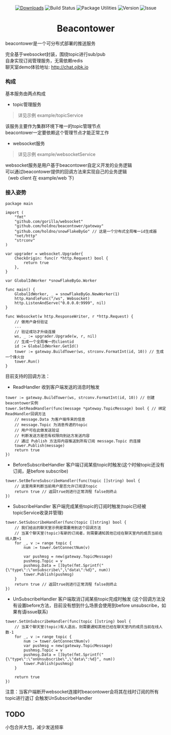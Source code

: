 

<p align="center">
  <a href="https://github.com/holdno/beacontower/archive/master.zip"><img src="https://img.shields.io/badge/download-fast-brightgreen.svg" alt="Downloads"></a>
  <img src="https://img.shields.io/badge/build-passing-brightgreen.svg" alt="Build Status">
  <img src="https://img.shields.io/badge/package%20utilities-dep-blue.svg" alt="Package Utilities">
  <img src="https://img.shields.io/badge/golang-1.10.0-%23ff69b4.svg" alt="Version">
  <img src="https://img.shields.io/badge/issue-waiting-red.svg" alt="Issue">
</p>
<h1 align="center">Beacontower</h2>
beacontower是一个可分布式部署的推送服务  

完全基于websocket封装，围绕topic进行sub/pub    
自身实现订阅管理服务，无需依赖redis  
聊天室demo体验地址: http://chat.ojbk.io  
### 构成

基本服务由两点构成
- topic管理服务
> 详见示例 example/topicService  

该服务主要作为集群环境下唯一的topic管理节点  
beacontower一定要依赖这个管理节点才能正常工作  
- websocket服务  
> 详见示例 example/websocketService  

websocket服务是用户基于beacontower自定义开发的业务逻辑  
可以通过beacontower提供的回调方法来实现自己的业务逻辑  
（web client 在 example/web 下)  
### 接入姿势  
``` golang 
package main

import (
    "fmt"
    "github.com/gorilla/websocket"
    "github.com/holdno/beacontower/gateway"
    "github.com/holdno/snowFlakeByGo" // 这是一个分布式全局唯一id生成器
    "net/http"
    "strconv"
)

var upgrader = websocket.Upgrader{
    CheckOrigin: func(r *http.Request) bool {
        return true
    },
} 

var GlobalIdWorker *snowFlakeByGo.Worker

func main() {
    GlobalIdWorker, _ = snowFlakeByGo.NewWorker(1) 
    http.HandleFunc("/ws", Websocket)
    http.ListenAndServe("0.0.0.0:9999", nil)
}

func Websocket(w http.ResponseWriter, r *http.Request) {
    // 做用户身份验证
    ...
    // 验证成功才升级连接
    ws, _ := upgrader.Upgrade(w, r, nil)
    // 生成一个全局唯一的clientid
    id := GlobalIdWorker.GetId()
    tower := gateway.BuildTower(ws, strconv.FormatInt(id, 10)) // 生成一个烽火台
    tower.Run()
}
```
目前支持的回调方法：
- ReadHandler 收到客户端发送的消息时触发
``` golang
tower := gateway.BuildTower(ws, strconv.FormatInt(id, 10)) // 创建beacontower实例
tower.SetReadHandler(func(message *gateway.TopicMessage) bool { // 绑定ReadHandler回调方法
    // message.Data 为客户端传来的信息
    // message.Topic 为消息传递的topic
    // 用户可在此做发送验证
    // 判断发送方是否有权限向到达方发送内容
    // 通过 Publish 方法将内容推送到所有订阅 message.Topic 的连接
    tower.Publish(message)
    return true
})
```

- BeforeSubscribeHandler 客户端订阅某些topic时触发(这个时候topic还没有订阅，是before subscribe)
``` golang
tower.SetBeforeSubscribeHandler(func(topic []string) bool {
    // 这里用来判断当前用户是否允许订阅该topic
    return true // 返回true则进行正常流程 false则终止
})
```

- SubscribeHandler 客户端完成某些topic的订阅时触发(topic已经被topicService收录并管理)
``` golang
tower.SetSubscribeHandler(func(topic []string) bool {
    // 我们给出的聊天室示例是需要用到这个回调方法
    // 当某个聊天室(topic)有新的订阅者，则需要通知其他已经在聊天室内的成员当前在线人数+1
    for _, v := range topic {
        num := tower.GetConnectNum(v)

        var pushmsg = new(gateway.TopicMessage)
        pushmsg.Topic = v
        pushmsg.Data = []byte(fmt.Sprintf("{\"type\":\"onSubscribe\",\"data\":%d}", num))
        tower.Publish(pushmsg)
    }
    return true // 返回true则进行正常流程 false则终止
})
```

- UnSubscribeHandler 客户端取消订阅某些topic完成时触发 (这个回调方法没有设置before方法，目前没有想到什么场景会使用到before unsubscribe，如果有请issue联系)
``` golang
tower.SetUnSubscribeHandler(func(topic []string) bool {
    // 当某个聊天室(topic)有人退出，则需要通知其他已经在聊天室内的成员当前在线人数-1
    for _, v := range topic {
        num := tower.GetConnectNum(v)
        var pushmsg = new(gateway.TopicMessage)
        pushmsg.Topic = v
        pushmsg.Data = []byte(fmt.Sprintf("{\"type\":\"onUnsubscribe\",\"data\":%d}", num))
        tower.Publish(pushmsg)
    }

    return true
})
```
注意：当客户端断开websocket连接时beacontower会将其在线时订阅的所有topic进行退订 会触发UnSubscirbeHandler  

## TODO
小包合并大包，减少发送频率    
